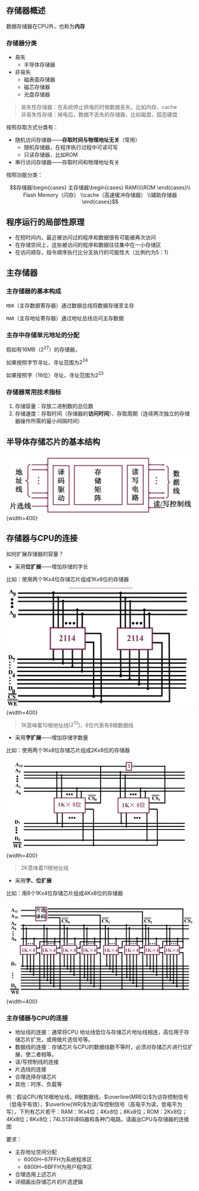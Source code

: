 ## 存储器概述

数据存储器在CPU外，也称为**内存**

### 存储器分类

- 易失
    - 半导体存储器
- 非易失
    - 磁表面存储器
    - 磁芯存储器
    - 光盘存储器

> 易失性存储器：在系统停止供电的时候数据丢失，比如内存、cache<br>
> 非易失性存储：掉电后，数据不丢失的存储器，比如磁盘，固态硬盘

按照存取方式分类有：

- 随机访问存储器——**存取时间与物理地址无关**（常用）
    - 随机存储器，在程序执行过程中可读可写
    - 只读存储器，比如ROM
- 串行访问存储器——存取时间和物理地址有关

按照功能分类：

$$存储器\begin{cases}
    主存储器\begin{cases}
        RAM\\\\ROM
    \end{cases}\\
    Flash Memory（闪存）
    \\cache（高速缓冲存储器）
    \\辅助存储器
\end{cases}$$


## 程序运行的局部性原理

- 在短时间内，最近被访问过的程序和数据很有可能被再次访问
- 在存储空间上，这些被访问的程序和数据往往集中在一小存储区
- 在访问顺存，指令顺序执行比分支执行的可能性大（比例约为5：1）

## 主存储器

### 主存储器的基本构成

`MDR`（主存数据寄存器）通过数据总线将数据存储至主存

`MAR`（主存地址寄存器）通过地址总线访问主存数据

### 主存中存储单元地址的分配

假如有16MB（$2^{27}$）的存储器，

如果按照字节寻址，寻址范围为$2^{24}$

如果按照字（16位）寻址，寻址范围为$2^{23}$

### 存储器常用技术指标

1. 存储容量：存放二进制数的总位数
2. 存储速度：存取时间（存储器的**访问时间**）、存取周期（连续两次独立的存储器操作所需的最小间隔时间）

## 半导体存储芯片的基本结构

![](https://github.com/amethysttim/amethysttim.github.io/blob/main/docs/images/jz9-0.png?raw=true){width=400}

## 存储器与CPU的连接

如何扩展存储器的容量？

- 采用**位扩展**——增加存储的字长

比如：使用两个1Kx4位存储芯片组成1Kx8位的存储器

![](https://github.com/amethysttim/amethysttim.github.io/blob/main/docs/images/jz9-1.png?raw=true){width=400}

> 1K意味着10根地址线($2^10$)，8位代表有8根数据线

- 采用**字扩展**——增加存储字数量

比如：使用两个1Kx8位存储芯片组成2Kx8位的存储器

![](https://github.com/amethysttim/amethysttim.github.io/blob/main/docs/images/jz9-2.png?raw=true){width=400}

> 2K意味着11根地址线

- 采用**字、位扩展**

比如：用8个1Kx4位存储芯片组成4Kx8位的存储器

![](https://github.com/amethysttim/amethysttim.github.io/blob/main/docs/images/jz9-3.png?raw=true){width=400}

### 主存储器与CPU的连接

- 地址线的连接：通常将CPU 地址线低位与存储芯片地址线相连，高位用于存储芯片扩充，或用做片选信号等。
- 数据线的连接：存储芯片与CPU的数据线数不等时，必须对存储芯片进行位扩展，使二者相等。
- 读/写控制线的连接 
- 片选线的连接
- 合理选择存储芯片
- 其他：时序、负载等

例：假设CPU有16根地址线，8根数据线，$\overline{MREQ}$为访存控制信号（低电平有效），$\overline{WR}$为读/写控制信号（高电平为读，低电平为写），下列有芯片若干：RAM：1Kx4位；4Kx8位；8Kx8位；ROM：2Kx8位；4Kx8位；8Kx8位；74LS138译码器和各种门电路。请画出CPU与存储器的连接图

要求：

- 主存地址空间分配
    - 6000H~67FFH为系统程序区
    - 6800H~6BFFH为用户程序区
- 合理选用上述芯片
- 详细画出存储芯片的片选逻辑